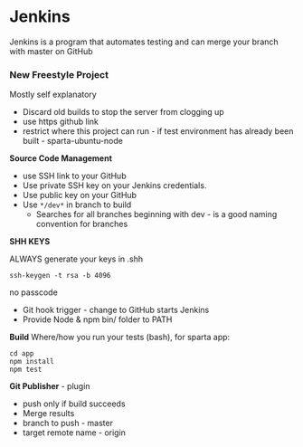 # Jenkins

Jenkins is a program that automates testing and can merge your branch with master on GitHub

### New Freestyle Project

Mostly self explanatory

 - Discard old builds to stop the server from clogging up
 - use https github link
 - restrict where this project can run - if test environment has already been built - sparta-ubuntu-node

 **Source Code Management**

  - use SSH link to your GitHub
  - Use private SSH key on your Jenkins credentials.
  - Use public key on your GitHub
  - Use `*/dev*` in branch to build
    - Searches for all branches beginning with dev - is a good naming convention for branches

**SHH KEYS**

  ALWAYS generate your keys in .shh

  `ssh-keygen -t rsa -b 4096`

  no passcode



  - Git hook trigger - change to GitHub starts Jenkins
  - Provide Node & npm bin/ folder to PATH

**Build**
Where/how you run your tests (bash), for sparta app:
```
cd app
npm install
npm test
```

**Git Publisher** - plugin
 - push only if build succeeds
 - Merge results
 - branch to push - master
 - target remote name - origin
